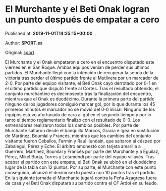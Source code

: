 
# El Murchante y el Beti Onak logran un punto después de empatar a cero

Published at: **2019-11-01T14:25:15+00:00**

Author: **SPORT.es**

Original: [sport](https://www.sport.es/es/noticias/tercera-division/el-murchante-y-el-beti-onak-logran-un-punto-despues-de-empatar-a-cero-7710411)

El Murchante y el Onak empataron a cero en el encuentro disputado este viernes en el San Roque. Ambos equipos venían de perder sus últimos partidos. El Murchante llegó con la intención de recuperar la senda de la victoria tras perder el último partido frente al Mutilvera por un marcador de 2-0. Por parte del equipo visitante, el Beti Onak cayó derrotado por 0-1 en el último partido que disputó frente al Cortes. Tras el resultado obtenido, el conjunto murchantino es decimosexto tras la finalización del encuentro, mientras que el Onak es duodécimo.
Durante la primera parte del partido ninguno de los jugadores consiguió marcar gol, por lo que durante los 45 primeros minutos el marcador no se movió del 0-0 inicial.
Ninguno de los equipos estuvo afortunado de cara al gol en el segundo tiempo y por lo tanto el tiempo reglamentario finalizó con el resultado de 0-0.
Los entrenadores realizaron todos los cambios posibles. Por parte del Murchante saltaron desde el banquillo Marcos, Gracia e Igea en sustitución de Martínez, Boumlal y Francés, mientras que los cambios del conjunto visitante fueron Ceballos, Fermin y Raul Ilundain, que saltaron al césped por Zabalegui, Pérez y Eche.
El árbitro amonestó con tarjeta amarilla a Guerrero, Martínez, Boumlal y Francés por parte del Murchante y a Eguílaz, Pérez, Mikel Borja, Torres y Letamendi por parte del equipo villavés.
Tras acabar el partido con este empate, el Beti Onak se ubicó en el duodécimo lugar de la tabla con 12 puntos. Por su parte, el Murchante con este punto conseguido, alcanzó el decimosexto puesto con 10 puntos tras el partido.
En la siguiente jornada el Murchante jugará contra la Peña Azagresa fuera de casa y el Beti Onak disputará su partido contra el CF Ardoi en su feudo.
